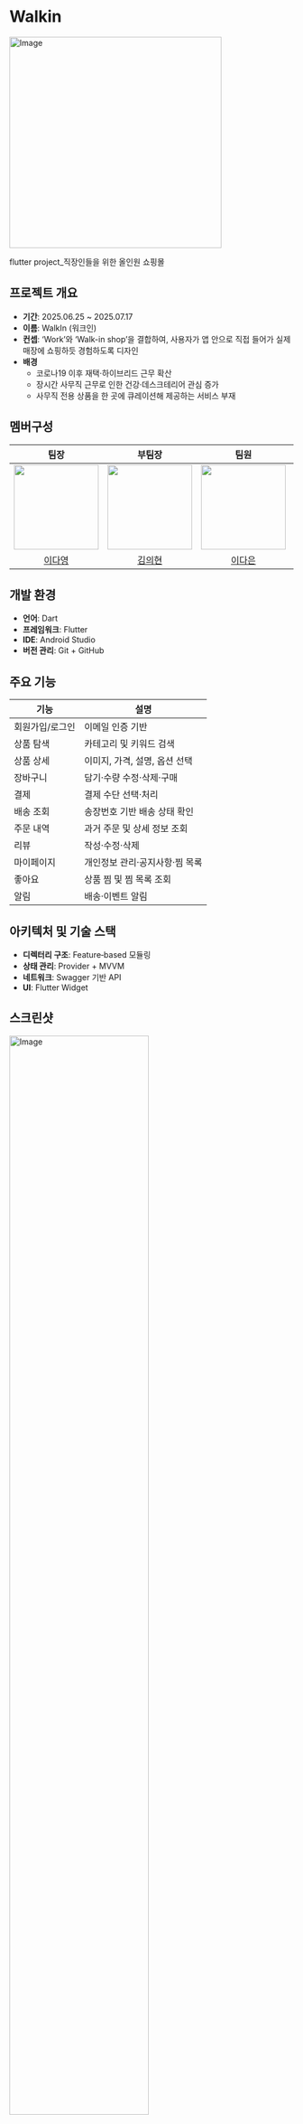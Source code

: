 # Walkin
<img width="376" height="374" alt="Image" src="https://github.com/user-attachments/assets/346804cb-33e6-4422-8bae-37e53380f6b2" />

flutter project_직장인들을 위한 올인원 쇼핑몰


## 프로젝트 개요
- **기간**: 2025.06.25 ~ 2025.07.17
- **이름**: WalkIn (워크인)  
- **컨셉**: ‘Work’와 ‘Walk-in shop’을 결합하여, 사용자가 앱 안으로 직접 들어가 실제 매장에 쇼핑하듯 경험하도록 디자인  
- **배경**  
  - 코로나19 이후 재택·하이브리드 근무 확산  
  - 장시간 사무직 근무로 인한 건강·데스크테리어 관심 증가  
  - 사무직 전용 상품을 한 곳에 큐레이션해 제공하는 서비스 부재
 
## 멤버구성
| 팀장 | 부팀장 | 팀원 | 팀원 |
|:----:|:----:|:----:|:----:|
|<img width=150 src="https://avatars.githubusercontent.com/u/84005175?v=4"/>|<img width=150 src="https://avatars.githubusercontent.com/u/125240447?v=4"/>|<img width=150 src="https://avatars.githubusercontent.com/u/204842548?v=4">|<img width=150 src="https://avatars.githubusercontent.com/u/165343848?v=4">|
|[이다영](https://github.com/urhelp)|[김의현](https://github.com/UiHyeon-Kim)|[이다은](https://github.com/mninm)|[이지형](https://github.com/groundinsider)|

## 개발 환경  
- **언어**: Dart
- **프레임워크**: Flutter  
- **IDE**: Android Studio  
- **버전 관리**: Git + GitHub
  
## 주요 기능

| 기능               | 설명                                    |
|--------------------|-----------------------------------------|
| 회원가입/로그인    | 이메일 인증 기반                         |
| 상품 탐색          | 카테고리 및 키워드 검색                  |
| 상품 상세          | 이미지, 가격, 설명, 옵션 선택            |
| 장바구니           | 담기·수량 수정·삭제·구매                |
| 결제               | 결제 수단 선택·처리                     |
| 배송 조회          | 송장번호 기반 배송 상태 확인             |
| 주문 내역          | 과거 주문 및 상세 정보 조회              |
| 리뷰               | 작성·수정·삭제                           |
| 마이페이지         | 개인정보 관리·공지사항·찜 목록            |
| 좋아요             | 상품 찜 및 찜 목록 조회                  |
| 알림               | 배송·이벤트 알림                         |

## 아키텍처 및 기술 스택
- **디렉터리 구조**: Feature‑based 모듈링  
- **상태 관리**: Provider + MVVM  
- **네트워크**: Swagger 기반 API  
- **UI**: Flutter Widget

## 스크린샷
<img height="70%" alt="Image" src="https://github.com/user-attachments/assets/3e7aa0a4-ab4a-462f-80f7-a88af832d65c" />
<img height="70%" alt="Image" src="https://github.com/user-attachments/assets/54d30004-ad01-423b-a9d9-2bc3fa0954d8" />
<img height="70%" alt="Image" src="https://github.com/user-attachments/assets/5a81b36d-a5ab-4a31-9c3b-01aa10c4ac04" />
